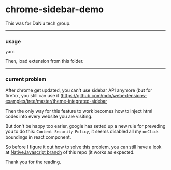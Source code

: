 # chrome-sidebar-demo

This was for DaNiu tech group.

___

### usage
```
yarn 
```

Then, load extension from this folder.

___

### current problem

After chrome get updated, you can't use sidebar API anymore (but for firefox, you still can use it (https://github.com/mdn/webextensions-examples/tree/master/theme-integrated-sidebar

Then the only way for this feature to work becomes how to inject html codes into every website you are visiting.

But don't be happy too earler, google has setted up a new rule for preveding you to do this: `Content Security Policy`, it seems disabled all my `onClick` boundings in react component.

So before I figure it out how to solve this problem, you can still have a look at [NativeJavascript branch](https://github.com/yingshaoxo/chrome-sidebar-demo/tree/native_javascript) of this repo (it works as expected.

Thank you for the reading.
